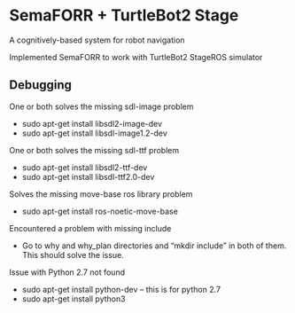 # SemaFORR + TurtleBot2 Stage
A cognitively-based system for robot navigation

Implemented SemaFORR to work with TurtleBot2 StageROS simulator

## Debugging
One or both solves the missing sdl-image problem
* sudo apt-get install libsdl2-image-dev
* sudo apt-get install libsdl-image1.2-dev

One or both solves the missing sdl-ttf problem
* sudo apt-get install libsdl2-ttf-dev
* sudo apt-get install libsdl-ttf2.0-dev

Solves the missing move-base ros library problem
* sudo apt-get install ros-noetic-move-base

Encountered a problem with missing include
* Go to why and why_plan directories and “mkdir include” in both of them. This should solve the issue.

Issue with Python 2.7 not found
* sudo apt-get install python-dev – this is for python 2.7
* sudo apt-get install python3
